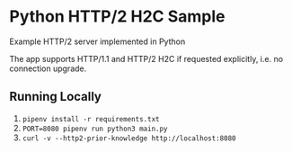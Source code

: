 # Python HTTP/2 H2C Sample

Example HTTP/2 server implemented in Python

The app supports HTTP/1.1 and HTTP/2 H2C if requested explicitly, i.e. no connection upgrade.

## Running Locally

1. `pipenv install -r requirements.txt`
2. `PORT=8080 pipenv run python3 main.py`
3. `curl -v --http2-prior-knowledge http://localhost:8080`
